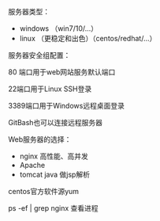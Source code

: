 服务器类型：

- windows  （win7/10/...）
- linux （更稳定和出色）（centos/redhat/...）

服务器安全组配置：

80 端口用于web网站服务默认端口

22端口用于Linux SSH登录

3389端口用于Windows远程桌面登录



GitBash也可以连接远程服务器



Web服务器的选择：

- nginx   高性能、高并发
- Apache
- tomcat   java 做jsp解析



centos官方软件源yum



ps -ef | grep nginx  查看进程

